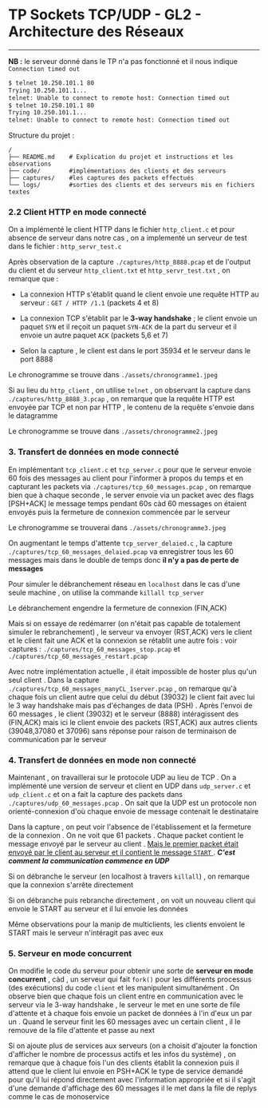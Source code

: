 # TP Sockets TCP/UDP - GL2 - Architecture des Réseaux

---

**NB :** le serveur donné dans le TP n'a pas fonctionné et il nous indique `Connection timed out`

```bash
$ telnet 10.250.101.1 80
Trying 10.250.101.1...
telnet: Unable to connect to remote host: Connection timed out
$ telnet 10.250.101.1 80
Trying 10.250.101.1...
telnet: Unable to connect to remote host: Connection timed out
```

Structure du projet :

```
/
├── README.md    # Explication du projet et instructions et les observations
├── code/        #implémentations des clients et des serveurs
├── captures/    #les captures des packets effectués
└── logs/        #sorties des clients et des serveurs mis en fichiers textes      
```

### 2.2 Client HTTP en mode connecté

On a implémenté le client HTTP dans le fichier `http_client.c` et pour absence de serveur dans notre cas , on a implementé un serveur de test dans le fichier : `http_servr_test.c`

Après observation de la capture `./captures/http_8888.pcap` et de l'output du client et du serveur `http_client.txt` et `http_servr_test.txt` , on remarque que :

* La connexion HTTP s'établit quand le client envoie une requête HTTP au serveur : `GET / HTTP /1.1`  (packets 4 et 8)

* La connexion TCP s'établit par le **3-way handshake** ; le client envoie un paquet `SYN` et il reçoit un paquet `SYN-ACK` de la part du serveur et il envoie un autre paquet `ACK` (packets 5,6 et 7)

* Selon la capture , le client est dans le port 35934 et le serveur dans le port 8888

Le chronogramme se trouve dans `./assets/chronogramme1.jpeg`

Si au lieu du `http_client` , on utilise `telnet` , on observant la capture dans `./captures/http_8888_3.pcap` , on remarque que la requête HTTP est envoyée par TCP et non par HTTP , le contenu de la requête s'envoie dans le datagramme

Le chronogramme se trouve dans `./assets/chronogramme2.jpeg`

### 3. Transfert de données en mode connecté

En implémentant `tcp_client.c` et `tcp_server.c` pour que le serveur envoie 60 fois des messages au client pour l'informer à propos du temps et en capturant les packets via `./captures/tcp_60_messages.pcap` , on remarque bien que à chaque seconde , le server envoie via un packet avec des flags [PSH+ACK] le message temps pendant 60s càd 60 messages on étaient envoyés puis la fermeture de connexion commencée par le serveur 

Le chronogramme se trouverai dans `./assets/chronogramme3.jpeg`

On augmentant le temps d'attente `tcp_server_delaied.c` , la capture `./captures/tcp_60_messages_delaied.pcap` va enregistrer tous les 60 messages mais dans le double de temps donc **il n'y a pas de perte de messages**

Pour simuler le débranchement réseau en `localhost` dans le cas d'une seule machine , on utilise la commande `killall tcp_server`

Le débranchement engendre la fermeture de connexion (FIN,ACK)

Mais si on essaye de redémarrer (on n'était pas capable de totalement simuler le rebranchement) , le serveur va envoyer (RST,ACK) vers le client et le client fait une ACK et la connexion se rétablit une autre fois : voir captures : `./captures/tcp_60_messages_stop.pcap` et `./captures/tcp_60_messages_restart.pcap`

Avec notre implémentation actuelle , il était impossible de hoster plus qu'un seul client . Dans la capture `./captures/tcp_60_messages_manyCL_1server.pcap` , on remarque qu'à chaque fois un client autre que celui du début (39032) le client fait avec lui le 3 way handshake mais pas d'échanges de data (PSH) . Après l'envoi de 60 messages , le client (39032) et le serveur (8888) intéragissent des (FIN,ACK) mais ici le client envoie des packets (RST,ACK) aux autres clients (39048,37080 et 37096) sans réponse pour raison de terminaison de communication par le serveur

### 4. Transfert de données en mode non connecté

Maintenant , on travaillerai sur le protocole UDP au lieu de TCP . On a implémenté une version de serveur et client en UDP dans `udp_server.c` et `udp_client.c` et on a fait la capture des packets dans `./captures/udp_60_messages.pcap` . On sait que la UDP est un protocole non orienté-connexion d'où chaque envoie de message contenait le destinataire

Dans la capture , on peut voir l'absence de l'établissement et la fermeture de la connexion . On ne voit que 61 packets . Chaque packet contient le message envoyé par le serveur au client . <u>Mais le premier packet était envoyé par le client au serveur et il contient le message `START` </u>. ***C'est comment la communication commence en UDP***    

Si on débranche le serveur (en localhost à travers `killall`) , on remarque que la connexion s'arrête directement

Si on débranche puis rebranche directement , on voit un nouveau client qui envoie le START au serveur et il lui envoie les données

Même observations pour la manip de multiclients, les clients envoient le START mais le serveur n'intéragit pas avec eux

### 5. Serveur en mode concurrent

On modifie le code du serveur pour obtenir une sorte de **serveur en mode concurrent** , càd , un serveur qui fait `fork()` pour les différents processus (des exécutions) du code `client` et les manipulent simultanément . On observe bien que chaque fois un client entre en communication avec le serveur via le 3-way handshake , le serveur le met en une sorte de file d'attente et à chaque fois envoie un packet de données à l'in d'eux un par un . Quand le serveur finit les 60 messages avec un certain client , il le remouve de la file d'attente et passe au next

Si on ajoute plus de services aux serveurs (on a choisit d'ajouter la fonction d'afficher le nombre de processus actifs et les infos du système) , on remarque que à chaque fois l'un des clients établit la connexion puis il attend que le client lui envoie en PSH+ACK le type de service demandé pour qu'il lui répond directement avec l'information appropriée et si il s'agit d'une demande d'affichage des 60 messages il le met dans la file de replys comme le cas de monoservice
